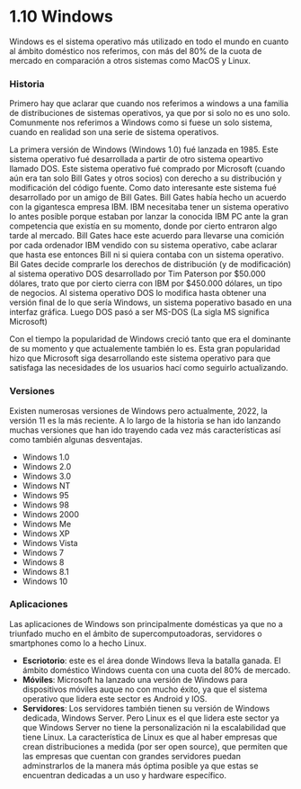 # 1.10 Windows

Windows es el sistema operativo más utilizado en todo el mundo en cuanto al ámbito doméstico nos referimos, con más del 80% de la cuota de mercado en comparación a otros sistemas como MacOS y Linux.

### Historia 

Primero hay que aclarar que cuando nos referimos a windows a una familia de distribuciones de sistemas operativos, ya que por si solo no es uno solo. Comunmente nos referimos a Windows como si fuese un solo sistema, cuando en realidad son una serie de sistema operativos. 

La primera versión de Windows (Windows 1.0) fué lanzada en 1985. Este sistema operativo fué desarrollada a partir de otro sistema opeartivo llamado DOS. Este sistema operativo fué comprado por Microsoft (cuando aún era tan solo Bill Gates y otros socios) con derecho a su distribución y modificación del código fuente. Como dato interesante este sistema fué desarrollado por un amigo de Bill Gates. Bill Gates había hecho un acuerdo con la gigantesca empresa IBM. IBM necesitaba tener un sistema operativo lo antes posible porque estaban por lanzar la conocida IBM PC ante la gran competencia que existía en su momento, donde por cierto entraron algo tarde al mercado. Bill Gates hace este acuerdo para llevarse una comición por cada ordenador IBM vendido con su sistema operativo, cabe aclarar que hasta ese entonces Bill ni si quiera contaba con un sistema operativo. Bil Gates decide comprarle los derechos de distribución (y de modificación) al sistema operativo DOS desarrollado por Tim Paterson por $50.000 dólares, trato que por cierto cierra con IBM por $450.000 dólares, un tipo de negocios. Al sistema operativo DOS lo modifica hasta obtener una versión final de lo que sería Windows, un sistema poperativo basado en una interfaz gráfica. Luego DOS pasó a ser MS-DOS (La sigla MS significa Microsoft)

Con el tiempo la popularidad de Windows creció tanto que era el dominante de su momento y que actualemente también lo es. Esta gran popularidad hizo que Microsoft siga desarrollando este sistema operativo para que satisfaga las necesidades de los usuarios hací como seguirlo actualizando.

### Versiones 

Existen numerosas versiones de Windows pero actualmente, 2022, la versión 11 es la más reciente. A lo largo de la historia se han ido lanzando muchas versiones que han ido trayendo cada vez más características así como también algunas desventajas.

* Windows 1.0
* Windows 2.0
* Windows 3.0
* Windows NT
* Windows 95
* Windows 98
* Windows 2000
* Windows Me
* Windows XP
* Windows Vista
* Windows 7
* Windows 8
* Windows 8.1
* Windows 10

### Aplicaciones 

Las aplicaciones de Windows son principalmente domésticas ya que no a triunfado mucho en el ámbito de supercomputoadoras, servidores o smartphones como lo a hecho Linux.

* **Escriotorio**: este es el área donde Windows lleva la batalla ganada. El ámbito doméstico Windows cuenta con una cuota del 80% de mercado.
* **Móviles**: Microsoft ha lanzado una versión de Windows para dispositivos móviles auque no con mucho éxito, ya que el sistema operativo que lidera este sector es Android y IOS.
* **Servidores**: Los servidores también tienen su versión de Windows dedicada, Windows Server. Pero Linux es el que lidera este sector ya que Windows Server no tiene la personalización ni la escalabilidad que tiene Linux. La característica de Linux es que al haber empresas que crean distribuciones a medida (por ser open source), que permiten que las empresas que cuentan con grandes servidores puedan adminstrarlos de la manera más óptima posible ya que estas se encuentran dedicadas a un uso y hardware específico.